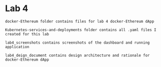 # Lab 4

`docker-Ethereum folder contains files for lab 4 docker-Ethereum dApp`

`Kubernetes-services-and-deployments folder contains all .yaml files I created for this lab`

`lab4_screenshots contains screenshots of the dashboard and running application`

`lab4_deign_document contains design architecture and rationale for docker-Ethereum dApp`



